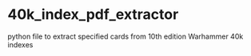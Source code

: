 # 40k_index_pdf_extractor
python file to extract specified cards from 10th edition Warhammer 40k indexes
